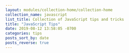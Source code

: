 ```yaml
---
layout: modules/collection-home/collection-home
collection_name: javascript
list_title: Collection of JavaScript tips and tricks
title: "JavaScript Tips"
date: 2019-08-12 13:58:05 -0700
categories: tips
posts_sort_by: date
posts_reverse: true
---
```

